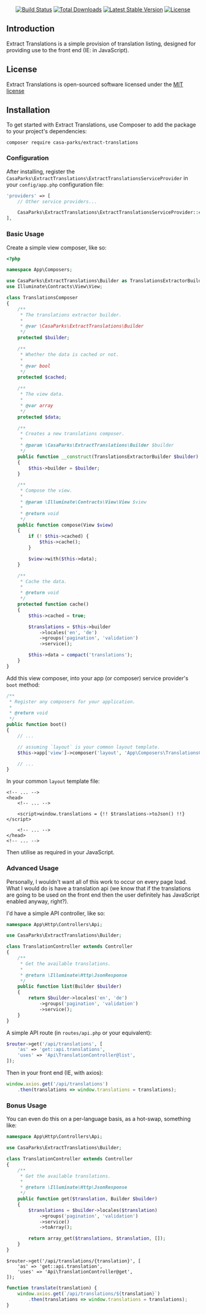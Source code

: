 <p align="center">
<a href="https://travis-ci.org/Casa-Parks/Extract-Translations"><img src="https://travis-ci.org/Casa-Parks/Extract-Translations.svg" alt="Build Status"></a>
<a href="https://packagist.org/packages/Casa-Parks/Extract-Translations"><img src="https://poser.pugx.org/Casa-Parks/Extract-Translations/d/total.svg" alt="Total Downloads"></a>
<a href="https://packagist.org/packages/Casa-Parks/Extract-Translations"><img src="https://poser.pugx.org/Casa-Parks/Extract-Translations/v/stable.svg" alt="Latest Stable Version"></a>
<a href="https://packagist.org/packages/Casa-Parks/Extract-Translations"><img src="https://poser.pugx.org/Casa-Parks/Extract-Translations/license.svg" alt="License"></a>
</p>

## Introduction

Extract Translations is a simple provision of translation listing, designed for providing use to the front end (IE: in JavaScript).

## License

Extract Translations is open-sourced software licensed under the [MIT license](http://opensource.org/licenses/MIT)

## Installation

To get started with Extract Translations, use Composer to add the package to your project's dependencies:

    composer require casa-parks/extract-translations

### Configuration

After installing, register the `CasaParks\ExtractTranslations\ExtractTranslationsServiceProvider` in your `config/app.php` configuration file:

```php
'providers' => [
    // Other service providers...

    CasaParks\ExtractTranslations\ExtractTranslationsServiceProvider::class,
],
```

### Basic Usage

Create a simple view composer, like so:

```php
<?php

namespace App\Composers;

use CasaParks\ExtractTranslations\Builder as TranslationsExtractorBuilder;
use Illuminate\Contracts\View\View;

class TranslationsComposer
{
    /**
     * The translations extractor builder.
     *
     * @var \CasaParks\ExtractTranslations\Builder
     */
    protected $builder;

    /**
     * Whether the data is cached or not.
     *
     * @var bool
     */
    protected $cached;

    /**
     * The view data.
     *
     * @var array
     */
    protected $data;

    /**
     * Creates a new translations composer.
     *
     * @param \CasaParks\ExtractTranslations\Builder $builder
     */
    public function __construct(TranslationsExtractorBuilder $builder)
    {
        $this->builder = $builder;
    }

    /**
     * Compose the view.
     *
     * @param \Illuminate\Contracts\View\View $view
     *
     * @return void
     */
    public function compose(View $view)
    {
        if (! $this->cached) {
            $this->cache();
        }

        $view->with($this->data);
    }

    /**
     * Cache the data.
     *
     * @return void
     */
    protected function cache()
    {
        $this->cached = true;

        $translations = $this->builder
            ->locales('en', 'de')
            ->groups('pagination', 'validation')
            ->service();

        $this->data = compact('translations');
    }
}
```

Add this view composer, into your app (or composer) service provider's `boot` method:

```php
/**
 * Register any composers for your application.
 *
 * @return void
 */
public function boot()
{
    // ...

    // assuming `layout` is your common layout template.
    $this->app['view']->composer('layout', 'App\Composers\TranslationsComposer');

    // ...
}
```

In your common `layout` template file:

```blade
<!-- ... -->
<head>
    <!-- ... -->

    <script>window.translations = {!! $translations->toJson() !!}</script>

    <!-- ... -->
</head>
<!-- ... -->
```

Then utilise as required in your JavaScript.

### Advanced Usage

Personally, I wouldn't want all of this work to occur on every page load. What I would do is have a translation api (we know that if the translations are going to be used on the front end then the user definitely has JavaScript enabled anyway, right?).

I'd have a simple API controller, like so:

```php
namespace App\Http\Controllers\Api;

use CasaParks\ExtractTranslations\Builder;

class TranslationController extends Controller
{
    /**
     * Get the available translations.
     *
     * @return \Illuminate\Http\JsonResponse
     */
    public function list(Builder $builder)
    {
        return $builder->locales('en', 'de')
            ->groups('pagination', 'validation')
            ->service();
    }
}
```

A simple API route (in `routes/api.php` or your equivalent):

```php
$router->get('/api/translations', [
    'as' => 'get::api.translations',
    'uses' => 'Api\TranslationController@list',
]);
```

Then in your front end (IE, with axios):

```js
window.axios.get('/api/translations')
    .then(translations => window.translations = translations);
```

### Bonus Usage

You can even do this on a per-language basis, as a hot-swap, something like:

```php
namespace App\Http\Controllers\Api;

use CasaParks\ExtractTranslations\Builder;

class TranslationController extends Controller
{
    /**
     * Get the available translations.
     *
     * @return \Illuminate\Http\JsonResponse
     */
    public function get($translation, Builder $builder)
    {
        $translations = $builder->locales($translation)
            ->groups('pagination', 'validation')
            ->service()
            ->toArray();

        return array_get($translations, $translation, []);
    }
}
```

```
$router->get('/api/translations/{translation}', [
    'as' => 'get::api.translation',
    'uses' => 'Api\TranslationController@get',
]);
```

```js
function translate(translation) {
    window.axios.get(`/api/translations/${translation}`)
        .then(translations => window.translations = translations);
}
```
